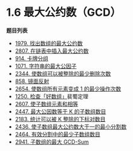 # 1.6 最大公约数（GCD）

**题目列表**

- [1979. 找出数组的最大公约数](https://leetcode.cn/problems/find-greatest-common-divisor-of-array/description/)
- [2807. 在链表中插入最大公约数](https://leetcode.cn/problems/insert-greatest-common-divisors-in-linked-list/description/)
- [914. 卡牌分组](https://leetcode.cn/problems/x-of-a-kind-in-a-deck-of-cards/description/)
- [1071. 字符串的最大公因子](https://leetcode.cn/problems/greatest-common-divisor-of-strings/description/)
- [2344. 使数组可以被整除的最少删除次数](https://leetcode.cn/problems/minimum-deletions-to-make-array-divisible/description/)
- [858. 镜面反射](https://leetcode.cn/problems/mirror-reflection/description/)
- [2654. 使数组所有元素变成 1 的最少操作次数](https://leetcode.cn/problems/minimum-number-of-operations-to-make-all-array-elements-equal-to-1/description/)
- [1250. 检查「好数组」](https://leetcode.cn/problems/check-if-it-is-a-good-array/description/)裴蜀定理
- [2607. 使子数组元素和相等](https://leetcode.cn/problems/make-k-subarray-sums-equal/description/)
- [2447. 最大公因数等于 K 的子数组数目](https://leetcode.cn/problems/number-of-subarrays-with-gcd-equal-to-k/description/)
- [2183. 统计可以被 K 整除的下标对数目](https://leetcode.cn/problems/count-array-pairs-divisible-by-k/description/)
- [2436. 使子数组最大公约数大于一的最小分割数](https://leetcode.cn/problems/minimum-split-into-subarrays-with-gcd-greater-than-one/description/)
- [2464. 有效分割中的最少子数组数目](https://leetcode.cn/problems/minimum-subarrays-in-a-valid-split/description/)
- [2941. 子数组的最大 GCD-Sum](https://leetcode.cn/problems/maximum-gcd-sum-of-a-subarray/description/)
